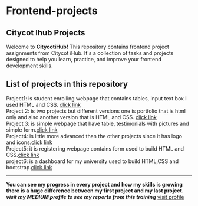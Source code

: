 # Frontend-projects
## Citycot Ihub Projects
Welcome to **CitycotiHub!** This repository contains frontend project assignments from Citycot iHub. It's a collection of tasks and projects designed to help you learn, practice, and improve your frontend development skills.
## List of projects in this repository

Project1: is student enrolling webpage that contains tables, input text box I used HTML and CSS. [click link](https://github.com/NajmaMahadAdam/citycotihub-projects/tree/main/project1)
 <br>
 Project 2: is two projects but different versions one is portfolio that is html only and also another version that is HTML and CSS. [click link](
https://github.com/NajmaMahadAdam/citycotihub-projects/tree/main/project2)
<br>
Project 3: is simple webpage that have table, testimonials with pictures and simple form.[click link](
https://github.com/NajmaMahadAdam/citycotihub-projects/tree/main/project3)
<br>
Project4: is little more advanced than the other projects since it has logo and icons.[click link](
https://github.com/NajmaMahadAdam/citycotihub-projects/tree/main/project4)
<br>
Project5: it is registering webpage contains form used to build HTML and CSS.[click link](
https://github.com/NajmaMahadAdam/citycotihub-projects/tree/main/project5)
<br>
project6: is a dashboard for my university used to build HTML,CSS and bootstrap.[click link](https://github.com/NajmaMahadAdam/citycotihub-projects/tree/main/project6)
<hr>

**You can see my progress in every project and how my skills is growing there is a huge difference between my first project and my last project.**<br>
<i>**visit my MEDIUM profile to see my reports from this training**</i> [visit profile](https://medium.com/@najmamahad88)

  
